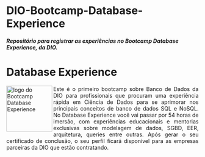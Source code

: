 # DIO-Bootcamp-Database-Experience

##### Repositório para registrar as experiências no Bootcamp Database Experience, da DIO.

# Database Experience

<img src="https://hermes.digitalinnovation.one/tracks/7df7e300-b035-4b09-a7ad-34d1cb18f9a6.png" title="Database Experience" alt="logo do Bootcamp Database Experience" width="120" height="120" align="left"><div align="justify">Este é o primeiro bootcamp sobre Banco de Dados da DIO para profissionais que procuram uma experiência rápida em Ciência de Dados para se aprimorar nos principais conceitos de banco de dados SQL e NoSQL. No Database Experience você vai passar por 54 horas de imersão, com experiências educacionais e mentorias exclusivas sobre modelagem de dados, SGBD, EER, arquitetura, queries entre outras.  Após gerar o seu certificado de conclusão, o seu perfil ficará disponível para as empresas parceiras da DIO que estão contratando.</div>
